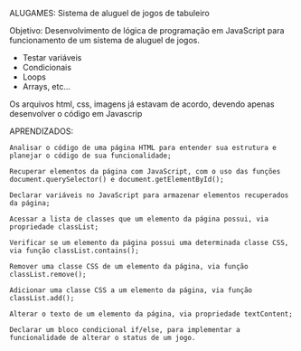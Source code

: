 ALUGAMES: Sistema de aluguel de jogos de tabuleiro

Objetivo: Desenvolvimento de lógica de programação em JavaScript para funcionamento de um sistema de aluguel de jogos.
- Testar variáveis
- Condicionais
- Loops
- Arrays, etc...

Os arquivos html, css, imagens já estavam de acordo, devendo apenas desenvolver o código em Javascrip


APRENDIZADOS:

    Analisar o código de uma página HTML para entender sua estrutura e planejar o código de sua funcionalidade;

    Recuperar elementos da página com JavaScript, com o uso das funções document.querySelector() e document.getElementById();

    Declarar variáveis no JavaScript para armazenar elementos recuperados da página;

    Acessar a lista de classes que um elemento da página possui, via propriedade classList;

    Verificar se um elemento da página possui uma determinada classe CSS, via função classList.contains();

    Remover uma classe CSS de um elemento da página, via função classList.remove();

    Adicionar uma classe CSS a um elemento da página, via função classList.add();

    Alterar o texto de um elemento da página, via propriedade textContent;

    Declarar um bloco condicional if/else, para implementar a funcionalidade de alterar o status de um jogo.


